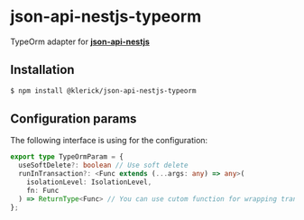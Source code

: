 # json-api-nestjs-typeorm

TypeOrm adapter for **[json-api-nestjs](https://github.com/klerick/nestjs-json-api/tree/master/libs/json-api/json-api-nestjs)**

## Installation

```bash  
$ npm install @klerick/json-api-nestjs-typeorm
```  


## Configuration params

The following interface is using for the configuration:

```typescript
export type TypeOrmParam = {
  useSoftDelete?: boolean // Use soft delete
  runInTransaction?: <Func extends (...args: any) => any>(
    isolationLevel: IsolationLevel,
    fn: Func
  ) => ReturnType<Func> // You can use cutom function for wrapping transaction in atomic operation, example: runInTransaction from https://github.com/Aliheym/typeorm-transactional
};
```
